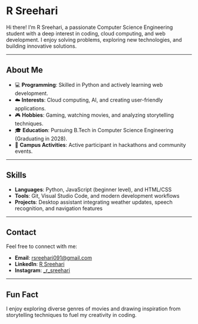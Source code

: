 # R Sreehari  

Hi there! I’m R Sreehari, a passionate Computer Science Engineering student with a deep interest in coding, cloud computing, and web development. I enjoy solving problems, exploring new technologies, and building innovative solutions.  

---

## About Me  
- 💻 **Programming**: Skilled in Python and actively learning web development.  
- ☁️ **Interests**: Cloud computing, AI, and creating user-friendly applications.  
- 🎮 **Hobbies**: Gaming, watching movies, and analyzing storytelling techniques.  
- 🎓 **Education**: Pursuing B.Tech in Computer Science Engineering (Graduating in 2028).  
- 🤝 **Campus Activities**: Active participant in hackathons and community events.  

---

## Skills  
- **Languages**: Python, JavaScript (beginner level), and HTML/CSS  
- **Tools**: Git, Visual Studio Code, and modern development workflows  
- **Projects**: Desktop assistant integrating weather updates, speech recognition, and navigation features  

---

## Contact  
Feel free to connect with me:  
- **Email**: [rsreehari091@gmail.com](mailto:rsreehari091@gmail.com)  
- **LinkedIn**: [R Sreehari](https://www.linkedin.com/in/rsreehari0)  
- **Instagram**: [_r_sreehari](https://www.instagram.com/_r_sreehari)  

---

## Fun Fact  
I enjoy exploring diverse genres of movies and drawing inspiration from storytelling techniques to fuel my creativity in coding.
